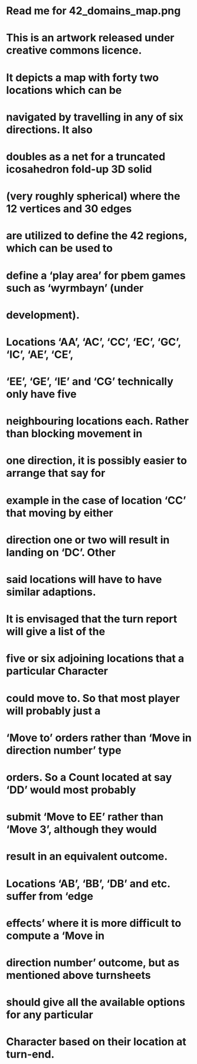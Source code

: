 #
#  
# Read me for 42_domains_map.png
#

# This is an artwork released under creative commons licence.

# It depicts a map with forty two locations which can be
# navigated by travelling in any of six directions. It also 
# doubles as a net for a truncated icosahedron fold-up 3D solid
# (very roughly spherical) where the 12 vertices and 30 edges
# are utilized to define the 42 regions, which can be used to
# define a ‘play area’ for pbem games such as ‘wyrmbayn’ (under
# development).

# Locations ‘AA’, ‘AC’, ‘CC’, ‘EC’, ‘GC’, ‘IC’, ‘AE’, ‘CE’,
# ‘EE’, ‘GE’, ‘IE’ and ‘CG’ technically only have five
# neighbouring locations each. Rather than blocking movement in
# one direction, it is possibly easier to arrange that say for
# example in the case of location ‘CC’ that moving by either
# direction one or two will result in landing on ‘DC’. Other
# said locations will have to have similar adaptions.

# It is envisaged that the turn report will give a list of the
# five or six adjoining locations that a particular Character
# could move to. So that most player will probably just a 
# ‘Move to’ orders rather than ‘Move in direction number’ type
# orders.  So a Count located at say ‘DD’ would most probably
# submit ‘Move to EE’ rather than ‘Move 3’, although they would
# result in an equivalent outcome.

# Locations ‘AB’, ‘BB’, ‘DB’ and etc. suffer from ‘edge
# effects’ where it is more difficult to compute a ‘Move in
# direction number’ outcome, but as mentioned above turnsheets
# should give all the available options for any particular
# Character based on their location at turn-end. 

